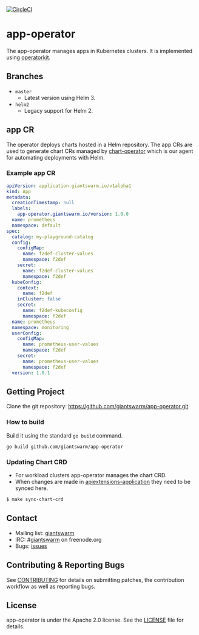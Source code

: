 [![CircleCI](https://circleci.com/gh/giantswarm/app-operator.svg?style=shield)](https://circleci.com/gh/giantswarm/app-operator) 

# app-operator

The app-operator manages apps in Kubernetes clusters. It is implemented
using [operatorkit]. 

## Branches

- `master`
    - Latest version using Helm 3.
- `helm2`
    - Legacy support for Helm 2.

## app CR

The operator deploys charts hosted in a Helm repository. The app CRs are
used to generate chart CRs managed by [chart-operator] which is our agent
for automating deployments with Helm.

### Example app CR

```yaml
apiVersion: application.giantswarm.io/v1alpha1
kind: App
metadata:
  creationTimestamp: null
  labels:
    app-operator.giantswarm.io/version: 1.0.0
  name: prometheus
  namespace: default
spec:
  catalog: my-playground-catalog
  config:
    configMap:
      name: f2def-cluster-values
      namespace: f2def
    secret:
      name: f2def-cluster-values
      namespace: f2def
  kubeConfig:
    context:
      name: f2def
    inCluster: false
    secret:
      name: f2def-kubeconfig
      namespace: f2def
  name: prometheus
  namespace: monitoring
  userConfig:
    configMap:
      name: prometheus-user-values
      namespace: f2def
    secret:
      name: prometheus-user-values
      namespace: f2def
  version: 1.0.1
```

## Getting Project

Clone the git repository: https://github.com/giantswarm/app-operator.git

### How to build

Build it using the standard `go build` command.

```
go build github.com/giantswarm/app-operator
```

### Updating Chart CRD

- For workload clusters app-operator manages the chart CRD.
- When changes are made in [apiextensions-application](https://github.com/giantswarm/apiextensions-application)
they need to be synced here.

```sh
$ make sync-chart-crd
```

## Contact

- Mailing list: [giantswarm](https://groups.google.com/forum/!forum/giantswarm)
- IRC: #[giantswarm](irc://irc.freenode.org:6667/#giantswarm) on freenode.org
- Bugs: [issues](https://github.com/giantswarm/app-operator/issues)

## Contributing & Reporting Bugs

See [CONTRIBUTING](CONTRIBUTING.md) for details on submitting patches, the
contribution workflow as well as reporting bugs.

## License

app-operator is under the Apache 2.0 license. See the [LICENSE](LICENSE) file for
details.



[chart-operator]: https://github.com/giantswarm/chart-operator
[helm]: https://github.com/helm/helm
[operatorkit]: https://github.com/giantswarm/operatorkit

